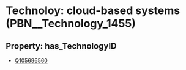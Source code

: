 # Technoloy: __cloud-based systems__ (PBN__Technology_1455)

## Property: has_TechnologyID

* [Q105696560](Q105696560)

